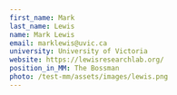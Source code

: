 ```yaml
---
first_name: Mark
last_name: Lewis
name: Mark Lewis
email: marklewis@uvic.ca
university: University of Victoria
website: https://lewisresearchlab.org/
position_in_MM: The Bossman
photo: /test-mm/assets/images/lewis.png
---
```

